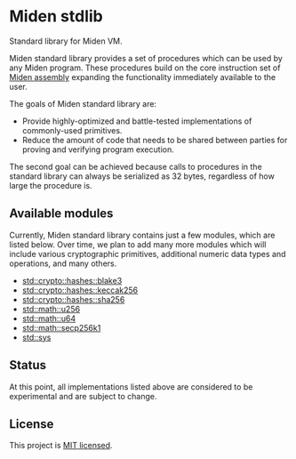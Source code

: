 # Miden stdlib
Standard library for Miden VM.

Miden standard library provides a set of procedures which can be used by any Miden program. These procedures build on the core instruction set of [Miden assembly](../assembly) expanding the functionality immediately available to the user.

The goals of Miden standard library are:
* Provide highly-optimized and battle-tested implementations of commonly-used primitives.
* Reduce the amount of code that needs to be shared between parties for proving and verifying program execution.

The second goal can be achieved because calls to procedures in the standard library can always be serialized as 32 bytes, regardless of how large the procedure is.

## Available modules
Currently, Miden standard library contains just a few modules, which are listed below. Over time, we plan to add many more modules which will include various cryptographic primitives, additional numeric data types and operations, and many others.

- [std::crypto::hashes::blake3](./docs/blake3_hashes.md)
- [std::crypto::hashes::keccak256](./docs/keccak256_hashes.md)
- [std::crypto::hashes::sha256](./docs/sha256_hashes.md)
- [std::math::u256](./docs/u256_math.md)
- [std::math::u64](./docs/u64_math.md)
- [std::math::secp256k1](./docs/secp256k1_math.md)
- [std::sys](./docs/sys_std.md)

## Status
At this point, all implementations listed above are considered to be experimental and are subject to change.

## License
This project is [MIT licensed](../LICENSE).

